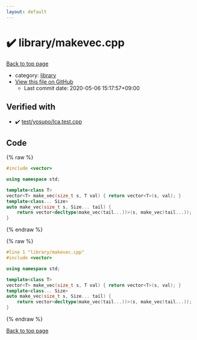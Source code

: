 ```yaml
---
layout: default
---
```


<!-- mathjax config similar to math.stackexchange -->
<script type="text/javascript" async
  src="https://cdnjs.cloudflare.com/ajax/libs/mathjax/2.7.5/MathJax.js?config=TeX-MML-AM_CHTML">
</script>
<script type="text/x-mathjax-config">
  MathJax.Hub.Config({
    TeX: { equationNumbers: { autoNumber: "AMS" }},
    tex2jax: {
      inlineMath: [ ['$','$'] ],
      processEscapes: true
    },
    "HTML-CSS": { matchFontHeight: false },
    displayAlign: "left",
    displayIndent: "2em"
  });
</script>

<script type="text/javascript" src="https://cdnjs.cloudflare.com/ajax/libs/jquery/3.4.1/jquery.min.js"></script>
<script src="https://cdn.jsdelivr.net/npm/jquery-balloon-js@1.1.2/jquery.balloon.min.js" integrity="sha256-ZEYs9VrgAeNuPvs15E39OsyOJaIkXEEt10fzxJ20+2I=" crossorigin="anonymous"></script>
<script type="text/javascript" src="../../assets/js/copy-button.js"></script>
<link rel="stylesheet" href="../../assets/css/copy-button.css" />


# :heavy_check_mark: library/makevec.cpp

<a href="../../index.html">Back to top page</a>

* category: <a href="../../index.html#d521f765a49c72507257a2620612ee96">library</a>
* <a href="{{ site.github.repository_url }}/blob/master/library/makevec.cpp">View this file on GitHub</a>
    - Last commit date: 2020-05-06 15:17:57+09:00




## Verified with

* :heavy_check_mark: <a href="../../verify/test/yosupo/lca.test.cpp.html">test/yosupo/lca.test.cpp</a>


## Code

<a id="unbundled"></a>
{% raw %}
```cpp
#include <vector>

using namespace std;

template<class T>
vector<T> make_vec(size_t s, T val) { return vector<T>(s, val); }
template<class... Size>
auto make_vec(size_t s, Size... tail) {
	return vector<decltype(make_vec(tail...))>(s, make_vec(tail...));
}

```
{% endraw %}

<a id="bundled"></a>
{% raw %}
```cpp
#line 1 "library/makevec.cpp"
#include <vector>

using namespace std;

template<class T>
vector<T> make_vec(size_t s, T val) { return vector<T>(s, val); }
template<class... Size>
auto make_vec(size_t s, Size... tail) {
	return vector<decltype(make_vec(tail...))>(s, make_vec(tail...));
}

```
{% endraw %}

<a href="../../index.html">Back to top page</a>


